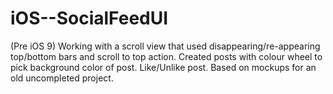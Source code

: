 # iOS--SocialFeedUI
(Pre iOS 9) Working with a scroll view that used disappearing/re-appearing top/bottom bars and scroll to top action. Created posts with colour wheel to pick background color of post. Like/Unlike post. Based on mockups for an old uncompleted project.
